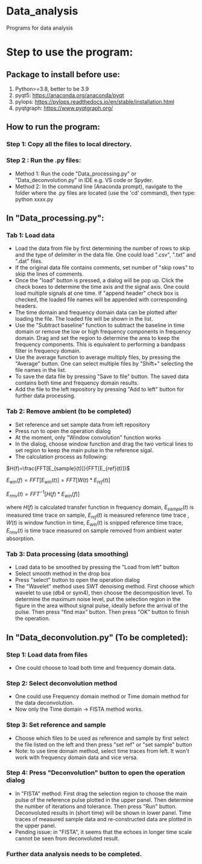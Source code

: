 # Data_analysis
Programs for data analysis

# Step to use the program:
## Package to install before use:
1. Python>=3.8, better to be 3.9
2. pyqt5: https://anaconda.org/anaconda/pyqt
3. pylops: https://pylops.readthedocs.io/en/stable/installation.html
4. pyqtgraph: https://www.pyqtgraph.org/

## How to run the program:
### Step 1: Copy all the files to local directory.
### Step 2 : Run the .py files:
* Method 1:
Run the code "Data_processing.py" or "Data_deconvolution.py" in IDE e.g. VS code or Spyder.
* Method 2:
In the command line (Anaconda prompt), navigate to the folder where the .py files are located (use the 'cd' command), then type: python xxxx.py

## In "Data_processing.py":
### Tab 1: Load data 
* Load the data from file by first determining the number of rows to skip and the type of delimiter in the data file. One could load ".csv", ".txt" and ".dat" files.
* If the original data file contains comments, set number of "skip rows" to skip the lines of comments.
* Once the "load" button is pressed, a dialog will be pop up. Click the check boxes to determine the time axis and the signal axis. One could load multiple signals at one time. If "append header" check box is checked, the loaded file names will be appended with corresponding headers.
* The time domain and frequency domain data can be plotted after loading the file. The loaded file will be shown in the list.
* Use the "Subtract baseline" function to subtract the baseline in time domain or remove the low or high frequency components in frequency domain. Drag and set the region to determine the area to keep the frequency components. This is equivalent to performing a bandpass filter in frequency domain.
* Use the average function to average multiply files, by pressing the "Average" button. One can select multiple files by "Shift+" selecting the file names in the list.
* To save the data file by pressing "Save to file" button. The saved data contains both time and frequency domain results.
* Add the file to the left repository by pressing "Add to left" button for further data processing.
### Tab 2: Remove ambient (to be completed)
* Set reference and set sample data from left repository
* Press run to open the operation dialog
* At the moment, only "Window convolution" function works
* In the dialog, choose window function and drag the two vertical lines to set region to keep the main pulse in the reference sigal.
* The calculation process as following:

$H(f)=\frac{FFT[E_{sample}(t)]}{FFT[E_{ref}(t)]}$

$E_{win}(f)=FFT[E_{win}(t)]=FFT[W(t)*E_{ref}(t)]$

$E_{rmv}(t)=FFT^{-1}[H(f)*E_{win}(f)]$

where $H(f)$ is calculated transfer function in frequency domain, $E_{sample}(t)$ is measured time trace on sample, $E_{ref}(t)$ is measured reference time trace
, $W(t)$ is window function in time, $E_{win}(t)$ is snipped reference time trace, $E_{rmv}(t)$ is time trace measured on sample removed from ambient water absorption.

### Tab 3: Data processing (data smoothing)
* Load data to be smoothed by pressing the "Load from left" button
* Select smooth method in the drop box
* Press "select" button to open the operation dialog
* The "Wavelet" method uses SWT denoising method. First choose which wavelet to use (db4 or sym4), then choose the decomposition level. To determine the maximum noise level, 
put the selection region in the figure in the area without signal pulse, ideally before the arrival of the pulse. Then press "find max" button. Then press "OK" button to finish the operation.

## In "Data_deconvolution.py" (To be completed):
### Step 1: Load data from files
* One could choose to load both time and frequency domain data.
### Step 2: Select deconvolution method
* One could use Frequency domain method or Time domain method for the data deconvolution.
* Now only the Time domain -> FISTA method works.
### Step 3: Set reference and sample
* Choose which files to be used as reference and sample by first select the file listed on the left and then press "set ref" or "set sample" button
* Note: to use time domain method, select time traces from left. It won't work with frequency domain data and vice versa.
### Step 4: Press "Deconvolution" button to open the operation dialog
* In "FISTA" method: First drag the selection region to choose the main pulse of the reference pulse plotted in the upper panel. Then determine the number of 
iterations and tolerance. Then press "Run" button. Deconvoluted results in (short time) will be shown in lower panel. Time traces of measured sample data and 
re-constructed data are plotted in the upper panel.
* Pending issue: in "FISTA", it seems that the echoes in longer time scale cannot be seen from deconvoluted result.
### Further data analysis needs to be completed.



